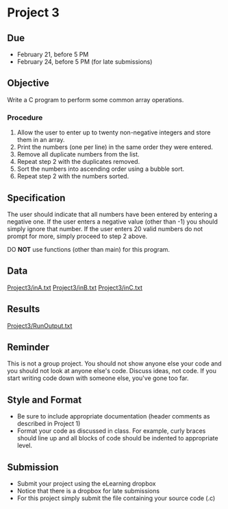 # Project 3

## Due
* February 21, before 5 PM
* February 24, before 5 PM (for late submissions)

## Objective
Write a C program to perform some common array operations.

### Procedure

1. Allow the user to enter up to twenty non-negative integers and store them in an array.
2. Print the numbers (one per line) in the same order they were entered.
3. Remove all duplicate numbers from the list.
4. Repeat step 2 with the duplicates removed.
5. Sort the numbers into ascending order using a bubble sort.
6. Repeat step 2 with the numbers sorted.

## Specification
The user should indicate that all numbers have been entered by entering a 
negative one. If the user enters a negative value (other than -1) you should 
simply ignore that number. If the user enters 20 valid numbers do not prompt 
for more, simply proceed to step 2 above.

DO **NOT** use functions (other than main) for this program.

## Data
[Project3/inA.txt](https://github.com/ShooShoSha/Course-Work/blob/master/COP3014/Projects/Project3/inA.txt)
[Project3/inB.txt](https://github.com/ShooShoSha/Course-Work/blob/master/COP3014/Projects/Project3/inB.txt)
[Project3/inC.txt](https://github.com/ShooShoSha/Course-Work/blob/master/COP3014/Projects/Project3/inC.txt)

## Results
[Project3/RunOutput.txt](https://github.com/ShooShoSha/Course-Work/blob/master/COP3014/Projects/Project3/RunOutput.txt)

## Reminder
This is not a group project. You should not show anyone else your code and you 
should not look at anyone else's code. Discuss ideas, not code. If you start
writing code down with someone else, you've gone too far.

## Style and Format
* Be sure to include appropriate documentation (header comments as described in 
Project 1)
* Format your code as discussed in class. For example, curly braces should line 
up and all blocks of code should be indented to appropriate level.

## Submission
* Submit your project using the eLearning dropbox
* Notice that there is a dropbox for late submissions
* For this project simply submit the file containing your source code (.c)
